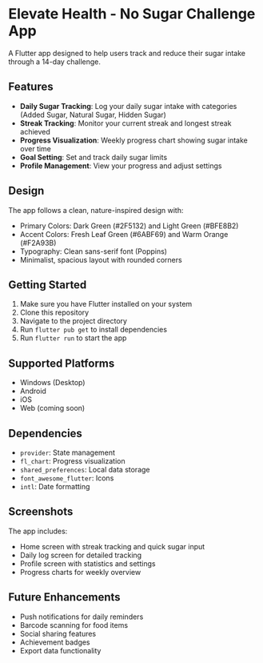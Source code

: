 # Elevate Health - No Sugar Challenge App

A Flutter app designed to help users track and reduce their sugar intake through a 14-day challenge.

## Features

- **Daily Sugar Tracking**: Log your daily sugar intake with categories (Added Sugar, Natural Sugar, Hidden Sugar)
- **Streak Tracking**: Monitor your current streak and longest streak achieved
- **Progress Visualization**: Weekly progress chart showing sugar intake over time
- **Goal Setting**: Set and track daily sugar limits
- **Profile Management**: View your progress and adjust settings

## Design

The app follows a clean, nature-inspired design with:
- Primary Colors: Dark Green (#2F5132) and Light Green (#BFE8B2)
- Accent Colors: Fresh Leaf Green (#6ABF69) and Warm Orange (#F2A93B)
- Typography: Clean sans-serif font (Poppins)
- Minimalist, spacious layout with rounded corners

## Getting Started

1. Make sure you have Flutter installed on your system
2. Clone this repository
3. Navigate to the project directory
4. Run `flutter pub get` to install dependencies
5. Run `flutter run` to start the app

## Supported Platforms

- Windows (Desktop)
- Android
- iOS
- Web (coming soon)

## Dependencies

- `provider`: State management
- `fl_chart`: Progress visualization
- `shared_preferences`: Local data storage
- `font_awesome_flutter`: Icons
- `intl`: Date formatting

## Screenshots

The app includes:
- Home screen with streak tracking and quick sugar input
- Daily log screen for detailed tracking
- Profile screen with statistics and settings
- Progress charts for weekly overview

## Future Enhancements

- Push notifications for daily reminders
- Barcode scanning for food items
- Social sharing features
- Achievement badges
- Export data functionality